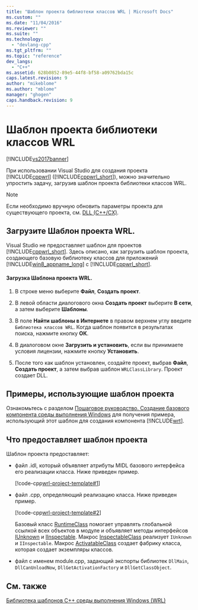 ```yaml
---
title: "Шаблон проекта библиотеки классов WRL | Microsoft Docs"
ms.custom: ""
ms.date: "11/04/2016"
ms.reviewer: ""
ms.suite: ""
ms.technology: 
  - "devlang-cpp"
ms.tgt_pltfrm: ""
ms.topic: "reference"
dev_langs: 
  - "C++"
ms.assetid: 628b0852-89e5-44f8-bf58-a09762bda15c
caps.latest.revision: 9
author: "mikeblome"
ms.author: "mblome"
manager: "ghogen"
caps.handback.revision: 9
---
```

# Шаблон проекта библиотеки классов WRL
[!INCLUDE[vs2017banner](../assembler/inline/includes/vs2017banner.md)]

При использовании Visual Studio для создания проекта [!INCLUDE[cppwrl](../windows/includes/cppwrl_md.md)] \([!INCLUDE[cppwrl_short](../windows/includes/cppwrl_short_md.md)]\), можно значительно упростить задачу, загрузив шаблон проекта библиотеки классов WRL.  
  
> [!NOTE]
>  Если необходимо вручную обновить параметры проекта для существующего проекта, см. [DLL \(C\+\+\/CX\)](http://msdn.microsoft.com/library/windows/apps/hh699881\(v=vs.110\).aspx).  
  
## Загрузите Шаблон проекта WRL.  
 Visual Studio не предоставляет шаблон для проектов [!INCLUDE[cppwrl_short](../windows/includes/cppwrl_short_md.md)].  Здесь описано, как загрузить шаблон проекта, создающего базовую библиотеку классов для приложений [!INCLUDE[win8_appname_long](../build/includes/win8_appname_long_md.md)] с [!INCLUDE[cppwrl_short](../windows/includes/cppwrl_short_md.md)].  
  
#### Загрузка Шаблона проекта WRL.  
  
1.  В строке меню выберите **Файл**, **Создать проект**.  
  
2.  В левой области диалогового окна **Создать проект** выберите **В сети**, а затем выберите **Шаблоны**.  
  
3.  В поле **Найти шаблоны в Интернете** в правом верхнем углу введите `Библиотека классов WRL`.  Когда шаблон появится в результатах поиска, нажмите кнопку **ОК**.  
  
4.  В диалоговом окне **Загрузить и установить**, если вы принимаете условия лицензии, нажмите кнопку **Установить**.  
  
5.  После того как шаблон установлен, создайте проект, выбрав **Файл**, **Создать проект**, а затем выбрав шаблон `WRLClassLibrary`.  Проект создает DLL.  
  
## Примеры, использующие шаблон проекта  
 Ознакомьтесь с разделом [Пошаговое руководство. Создание базового компонента среды выполнения Windows](../windows/walkthrough-creating-a-basic-windows-runtime-component-using-wrl.md) для получения примера, использующий этот шаблон для создания компонента [!INCLUDE[wrt](../atl/reference/includes/wrt_md.md)].  
  
## Что предоставляет шаблон проекта  
 Шаблон проекта предоставляет:  
  
-   файл .idl, который объявляет атрибуты MIDL базового интерфейса его реализации класса.  Ниже приведен пример.  
  
     [!code-cpp[wrl-project-template#1](../windows/codesnippet/CPP/wrl-class-library-project-template_1.idl)]  
  
-   файл .cpp, определяющий реализацию класса.  Ниже приведен пример.  
  
     [!code-cpp[wrl-project-template#2](../windows/codesnippet/CPP/wrl-class-library-project-template_2.cpp)]  
  
     Базовый класс [RuntimeClass](../windows/runtimeclass-class.md) помогает управлять глобальной ссылкой всех объектов в модуле и объявляет методы интерфейсов [IUnknown](http://msdn.microsoft.com/ru-ru/33f1d79a-33fc-4ce5-a372-e08bda378332) и [IInspectable](http://msdn.microsoft.com/ru-ru/0657e51f-d4c0-46c6-927d-b01e54b6846c).  Макрос [InspectableClass](../windows/inspectableclass-macro.md) реализует `IUnknown` и `IInspectable`.  Макрос [ActivatableClass](../Topic/ActivatableClass%20Macros.md) создает фабрику класса, которая создает экземпляры классов.  
  
-   файл с именем module.cpp, задающий экспорты библиотек `DllMain`, `DllCanUnloadNow`, `DllGetActivationFactory` и `DllGetClassObject`.  
  
## См. также  
 [Библиотека шаблонов C\+\+ среды выполнения Windows \(WRL\)](../Topic/Windows%20Runtime%20C++%20Template%20Library%20\(WRL\).md)